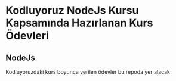 <h1>Kodluyoruz NodeJs Kursu Kapsamında Hazırlanan Kurs Ödevleri</h1>

<h2>NodeJs</h2>

<p>Kodluyoruzdaki kurs boyunca verilen ödevler bu repoda yer alacak</p>